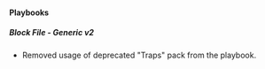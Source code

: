 
#### Playbooks
##### Block File - Generic v2
- Removed usage of deprecated "Traps" pack from the playbook.
